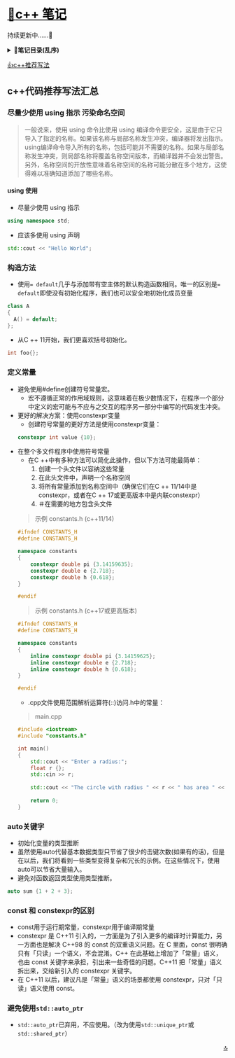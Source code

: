 <a id="top"></a>
# [:notebook_with_decorative_cover:<font color=#000>c++ 笔记</font>](../README.md)
持续更新中……:newspaper:
<b><details><summary>:bookmark_tabs:笔记目录(乱序)</summary></b>
            [decltype](decltype.md)&nbsp;
            [explicit](explicit.md)&nbsp;
            [STL容器](STL%E5%AE%B9%E5%99%A8.md)&nbsp;
            [extern](extern.md)&nbsp;
            [位域](%E4%BD%8D%E5%9F%9F.md)&nbsp;
            [信号处理](%E4%BF%A1%E5%8F%B7%E5%A4%84%E7%90%86.md)&nbsp;
            [其他数据类型](%E5%85%B6%E4%BB%96%E6%95%B0%E6%8D%AE%E7%B1%BB%E5%9E%8B.md)&nbsp;
            [函数](%E5%87%BD%E6%95%B0.md)&nbsp;
            [动态记忆](%E5%8A%A8%E6%80%81%E8%AE%B0%E5%BF%86.md)&nbsp;
            [双冒号](%E5%8F%8C%E5%86%92%E5%8F%B7.md)&nbsp;
            [名称可见性](%E5%90%8D%E7%A7%B0%E5%8F%AF%E8%A7%81%E6%80%A7.md)&nbsp;
            [基本输入输出](%E5%9F%BA%E6%9C%AC%E8%BE%93%E5%85%A5%E8%BE%93%E5%87%BA.md)&nbsp;
            [多线程](%E5%A4%9A%E7%BA%BF%E7%A8%8B.md)&nbsp;
            [字符序列](%E5%AD%97%E7%AC%A6%E5%BA%8F%E5%88%97.md)&nbsp;
            [存储类](%E5%AD%98%E5%82%A8%E7%B1%BB.md)&nbsp;
            [异常处理](%E5%BC%82%E5%B8%B8%E5%A4%84%E7%90%86.md)&nbsp;
            [引用与指针](%E5%BC%95%E7%94%A8%E5%92%8C%E6%8C%87%E9%92%88.md)&nbsp;
            [指针](%E6%8C%87%E9%92%88.md)&nbsp;
            [数据结构](%E6%95%B0%E6%8D%AE%E7%BB%93%E6%9E%84.md)&nbsp;
            [数组](%E6%95%B0%E7%BB%84.md)&nbsp;
            [文件和流](%E6%96%87%E4%BB%B6%E5%92%8C%E6%B5%81.md)&nbsp;
            [模板](%E6%A8%A1%E6%9D%BF.md)&nbsp;
            [类](%E7%B1%BB.md)&nbsp;
            [语句和流程控制](%E8%AF%AD%E5%8F%A5%E5%92%8C%E6%B5%81%E7%A8%8B%E6%8E%A7%E5%88%B6.md)&nbsp;
            [运算](%E8%BF%90%E7%AE%97.md)&nbsp;
            [重载和模板](%E9%87%8D%E8%BD%BD%E5%92%8C%E6%A8%A1%E6%9D%BF.md)&nbsp;
            [预处理器](%E9%A2%84%E5%A4%84%E7%90%86%E5%99%A8.md)&nbsp;
            [STL迭代器](STL%E8%BF%AD%E4%BB%A3%E5%99%A8.md)&nbsp;
            [lambda](Lambda.md)&nbsp;
            [设计模式](Design%20Patterns.md)&nbsp;
            [R值引用](R%E5%80%BC%E5%BC%95%E7%94%A8.md)&nbsp;
            [移动构造函数和移动分配](%E7%A7%BB%E5%8A%A8%E6%9E%84%E9%80%A0%E5%87%BD%E6%95%B0%E5%92%8C%E7%A7%BB%E5%8A%A8%E5%88%86%E9%85%8D.md)&nbsp;
            [std::move](https://github.com/verloren-droom/cpp/blob/main/note/std::move.md)&nbsp;
  </details>

[:thumbsup:c++推荐写法](#tj)

<a id="tj"><a>
## c++代码推荐写法汇总

### 尽量少使用 using 指示 污染命名空间
> 一般说来，使用 using 命令比使用 using 编译命令更安全，这是由于它只导入了指定的名称。如果该名称与局部名称发生冲突，编译器将发出指示。using编译命令导入所有的名称，包括可能并不需要的名称。如果与局部名称发生冲突，则局部名称将覆盖名称空间版本，而编译器并不会发出警告。另外，名称空间的开放性意味着名称空间的名称可能分散在多个地方，这使得难以准确知道添加了哪些名称。

#### using 使用

- 尽量少使用 using 指示
```c++
using namespace std;
```
- 应该多使用 using 声明
```c++
std::cout << "Hello World";
```

### 构造方法
- 使用`= default`几乎与添加带有空主体的默认构造函数相同。唯一的区别是`= default`即使没有初始化程序，我们也可以安全地初始化成员变量

```c++
class A
{
  A() = default;
};
```

- 从C ++ 11开始，我们更喜欢括号初始化。
```c++
int foo{};
```
### 定义常量
- 避免使用#define创建符号常量宏。
    - 宏不遵循正常的作用域规则，这意味着在极少数情况下，在程序一个部分中定义的宏可能与不应与之交互的程序另一部分中编写的代码发生冲突。
- 更好的解决方案：使用constexpr变量
    - 创建符号常量的更好方法是使用constexpr变量：
    ```C++
    constexpr int value {10};
    ```
- 在整个多文件程序中使用符号常量
    - 在C ++中有多种方法可以简化此操作，但以下方法可能最简单：
        1. 创建一个头文件以容纳这些常量
        2. 在此头文件中，声明一个名称空间
        3. 将所有常量添加到名称空间中（确保它们在C ++ 11/14中是constexpr，或者在C ++ 17或更高版本中是内联constexpr）
        4. ＃在需要的地方包含头文件
    > 示例 constants.h (c++11/14)
    ```c++
    #ifndef CONSTANTS_H
    #define CONSTANTS_H
    
    namespace constants
    {
        constexpr double pi {3.14159635};
        constexpr double e {2.718};
        constexpr double h {0.618};
    }
    
    #endif
    ```
    > 示例 constants.h (c++17或更高版本)
    ```c++
    #ifndef CONSTANTS_H
    #define CONSTANTS_H
    
    namespace constants
    {
        inline constexpr double pi {3.14159625};
        inline constexpr double e {2.718};
        inline constexpr double h {0.618};
    }
    
    #endif
    ```
    - .cpp文件使用范围解析运算符(::)访问.h中的常量：
    > main.cpp
    ```c++
    #include <iostream>
    #include "constants.h"
    
    int main()
    {
        std::cout << "Enter a radius:";
        float r {};
        std::cin >> r;
        
        std::cout << "The circle with radius " << r << " has area " << r * r * constants::pi;
        
        return 0;
    }
    ```
### auto关键字
- 初始化变量的类型推断
- 虽然使用auto代替基本数据类型只节省了很少的击键次数(如果有的话)，但是在以后，我们将看到一些类型变得复杂和冗长的示例。在这些情况下，使用auto可以节省大量输入。
- 避免对函数返回类型使用类型推断。
```c++
auto sum {1 + 2 + 3};
```

### const 和 constexpr的区别
- const用于运行期常量，constexpr用于编译期常量
- constexpr 是 C++11 引入的，一方面是为了引入更多的编译时计算能力，另一方面也是解决 C++98 的 const 的双重语义问题。在 C 里面，const 很明确只有「只读」一个语义，不会混淆。C++ 在此基础上增加了「常量」语义，也由 const 关键字来承担，引出来一些奇怪的问题。C++11 把「常量」语义拆出来，交给新引入的 constexpr 关键字。
- 在 C++11 以后，建议凡是「常量」语义的场景都使用 constexpr，只对「只读」语义使用 const。
### 避免使用`std::auto_ptr`
- `std::auto_ptr`已弃用，不应使用。（改为使用`std::unique_ptr`或`std::shared_ptr`）

[<p align="right">​:top:​</p>](#top)
